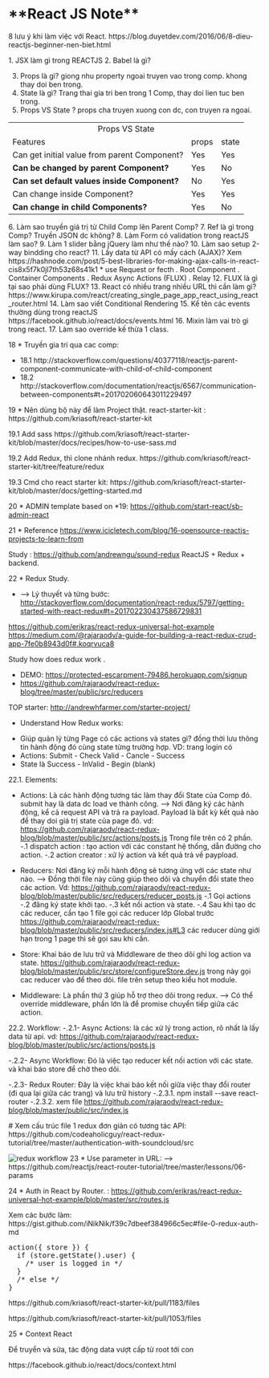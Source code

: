 <h1>**React JS Note**</h1>
<p> 8 lưu ý khi làm việc với React.
https://blog.duyetdev.com/2016/06/8-dieu-reactjs-beginner-nen-biet.html
</p>
1. JSX làm gì trong REACTJS
2. Babel là gì? 

3. Props là gì? giong nhu property ngoai truyen vao trong comp. khong thay doi ben trong. 
4. State là gì? Trang thai gia tri ben trong 1 Comp, thay doi lien tuc ben trong. 
5. Props VS State ? props cha truyen xuong con dc, con truyen ra ngoai.
<table>
<tr><td colspan="3" align="center"> Props VS State </td></tr>
<tr>
  <td>Features</td>
  <td>props</td>
  <td>state</td>
</tr>
<tr>
  <td>Can get initial value from parent Component?</td>
  <td>Yes</td>
  <td>Yes</td>
</tr>
<tr>
  <td><b>Can be changed by parent Component?</b></td>
  <td>Yes</td>
  <td>No</td>
</tr>
<tr>
<td><b>Can set default values inside Component?</b></td>
  <td>No</td>
  <td>Yes</td>
</tr>
<tr>
  <td>Can change inside Component?</td>
  <td>Yes</td>
  <td>Yes</td>
</tr>
<tr>
  <td><b>Can change in child Components?</b></td>
  <td>Yes</td>
  <td>No</td>
</tr>
</table>
6. Làm sao truyền giá trị từ Child Comp lên Parent Comp?
7. Ref là gì trong Comp? Truyền JSON dc không?
8. Làm Form có validation trong reactJS làm sao?
9. Làm 1 slider bằng jQuery làm như thế nào?
10. Làm sao setup 2-way bindding cho react?
11. Lấy data từ API có mấy cách (AJAX)? 
Xem https://hashnode.com/post/5-best-libraries-for-making-ajax-calls-in-react-cis8x5f7k0jl7th53z68s41k1 
* use Request or fecth
. Root Component
. Container Components
. Redux Async Actions (FLUX)
. Relay
12. FLUX là gì tại sao phải dùng FLUX?
13. React có nhiều trang nhiều URL thì cần làm gì?
https://www.kirupa.com/react/creating_single_page_app_react_using_react_router.html
14. Làm sao viết Conditional Rendering 
15. Kể tên các events thường dùng trong reactJS
https://facebook.github.io/react/docs/events.html
16. Mixin làm vai trò gì trong react.
17. Làm sao override kế thừa 1 class.

<p>18 * Truyền gia tri qua cac comp: </p>
<ul>
<li>18.1 http://stackoverflow.com/questions/40377118/reactjs-parent-component-communicate-with-child-of-child-component</li>
<li>18.2 http://stackoverflow.com/documentation/reactjs/6567/communication-between-components#t=201702060643011229497</li>
</ul>

<p>19 * Nên dùng bộ này để làm Project thật. react-starter-kit : https://github.com/kriasoft/react-starter-kit</p>
<p>19.1 Add sass 
https://github.com/kriasoft/react-starter-kit/blob/master/docs/recipes/how-to-use-sass.md</p>
<p>19.2 Add Redux, thì clone nhánh redux.  
https://github.com/kriasoft/react-starter-kit/tree/feature/redux</p>
<p>19.3 Cmd cho react starter kit: https://github.com/kriasoft/react-starter-kit/blob/master/docs/getting-started.md</p>

20 * ADMIN template based on *19: https://github.com/start-react/sb-admin-react

21 * Reference
https://www.icicletech.com/blog/16-opensource-reactjs-projects-to-learn-from

Study : https://github.com/andrewngu/sound-redux 
ReactJS + Redux + backend.

22 * Redux Study.
* --> Lý thuyết và từng bước: http://stackoverflow.com/documentation/react-redux/5797/getting-started-with-react-redux#t=201702230437586729831

https://github.com/erikras/react-redux-universal-hot-example
https://medium.com/@rajaraodv/a-guide-for-building-a-react-redux-crud-app-7fe0b8943d0f#.koqrvuca8

Study how does redux work .
- DEMO: https://protected-escarpment-79486.herokuapp.com/signup
- https://github.com/rajaraodv/react-redux-blog/tree/master/public/src/reducers

TOP starter: http://andrewhfarmer.com/starter-project/

* Understand How Redux works: 
- Giúp quản lý từng Page có các actions và states gì? đồng thời lưu thông tin hành động đó cùng state từng trường hợp.
VD: trang login có 
- Actions: Submit - Check Valid - Cancle - Success
- State là Success - InValid - Begin (blank)

22.1. Elements:
- Actions: Là các hành động tương tác làm thay đổi State của Comp đó. submit hay là data dc load ve thành công.
--> Nơi đăng ký các hành động, kể cả request API và trả ra payload.
Payload là bất kỳ kết quả nào để thay doi giá trị state của page đó. 
vd: https://github.com/rajaraodv/react-redux-blog/blob/master/public/src/actions/posts.js
Trong file trên có 2 phần. 
-.1 dispatch action : tạo action với các constant hệ thống, dẫn đường cho action.
-.2 action creator : xử lý action và kết quả trả về paypload.

- Reducers: Nơi đăng ký mỗi hành động sẽ tương ứng với các state như nào. 
--> Đồng thời file này cũng giúp theo dõi và chuyển đổi state theo các action. 
Vd: https://github.com/rajaraodv/react-redux-blog/blob/master/public/src/reducers/reducer_posts.js
-.1 Gọi actions
-.2 đăng ký state khởi tạo. 
-.3 kết nối action và state. 
-.4 Sau khi tạo dc các reducer, cần tạo 1 file gọi các reducer lớp Global trước https://github.com/rajaraodv/react-redux-blog/blob/master/public/src/reducers/index.js#L3
các reducer dùng giới hạn trong 1 page thì sẽ gọi sau khi cần. 
- Store: Khai báo de lưu trữ và Middleware de theo dõi ghi log action va state.
https://github.com/rajaraodv/react-redux-blog/blob/master/public/src/store/configureStore.dev.js
trong này gọi cac reducer vào để theo dõi. file trên setup theo kiểu hot module.
- Middleware: Là phần thứ 3 giúp hỗ trợ theo dõi trong redux.
--> Có thể override middleware, phần lớn là để promise chuyển tiếp giữa các action. 

22.2. Workflow:
-.2.1- Async Actions: là các xử lý trong action, rõ nhất là lấy data từ api. 
vd: https://github.com/rajaraodv/react-redux-blog/blob/master/public/src/actions/posts.js

-.2.2- Async Workflow: Đó là việc tạo reducer kết nối action với các state. và khai báo store để chờ theo dõi.

-.2.3- Redux Router: 
Đây là việc khai báo kết nối giữa việc thay đổi router (đi qua lại giữa các trang) và lưu trữ history 
-.2.3.1. npm install --save react-router
-.2.3.2. xem file https://github.com/rajaraodv/react-redux-blog/blob/master/public/src/index.js 

<p># Xem cấu trúc file 1 redux đơn giản có tương tác API: https://github.com/codeaholicguy/react-redux-tutorial/tree/master/authentication-with-soundcloud/src </p>
<img src="https://camo.githubusercontent.com/9de527b9432cc9244dc600875b46b43311918b59/68747470733a2f2f73332e616d617a6f6e6177732e636f6d2f6d656469612d702e736c69642e65732f75706c6f6164732f3336343831322f696d616765732f323438343739302f415243482d5265647578322d657874656e6465642d7265616c2d6465636c657261746976652e676966" alt="redux workflow" />
23 * Use parameter in URL:
--> https://github.com/reactjs/react-router-tutorial/tree/master/lessons/06-params

24 * Auth in React by Router. :
https://github.com/erikras/react-redux-universal-hot-example/blob/master/src/routes.js
<p>Xem các bước làm: https://gist.github.com/iNikNik/f39c7dbeef384966c5ec#file-0-redux-auth-md</p>
<pre>
action({ store }) {
  if (store.getState().user) {
    /* user is logged in */
  }
  /* else */
}
</pre>
<p>https://github.com/kriasoft/react-starter-kit/pull/1183/files</p>
<p>https://github.com/kriasoft/react-starter-kit/pull/1053/files</p>
25 * Context React 
<p>Để truyển và sửa, tác động data vượt cấp từ root tới con</p>
<p>https://facebook.github.io/react/docs/context.html</p>
